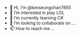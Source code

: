 - 👋 Hi, I’m @kimseungchan7855
- 👀 I’m interested in play LOL
- 🌱 I’m currently learning C#
- 💞️ I’m looking to collaborate on ...
- 📫 How to reach me ...

<!---
kimseungchan7855/kimseungchan7855 is a ✨ special ✨ repository because its `README.md` (this file) appears on your GitHub profile.
You can click the Preview link to take a look at your changes.
--->
